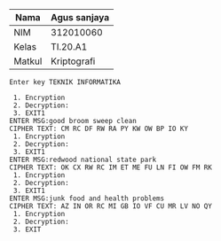 | Nama     | Agus sanjaya |
| -------- | -----------  |
| NIM      | 312010060    |
| Kelas    | TI.20.A1     |
| Matkul   | Kriptografi  |



```
Enter key TEKNIK INFORMATIKA

 1. Encryption
 2. Decryption:
 3. EXIT1
ENTER MSG:good broom sweep clean
CIPHER TEXT: CM RC DF RW RA PY KW OW BP IO KY 
 1. Encryption
 2. Decryption:
 3. EXIT1
ENTER MSG:redwood national state park
CIPHER TEXT: OK CX RW RC IM ET ME FU LN FI OW FM RK 
 1. Encryption
 2. Decryption:
 3. EXIT1
ENTER MSG:junk food and health problems
CIPHER TEXT: AZ IN OR RC MI GB IO VF CU MR LV NO QY 
 1. Encryption
 2. Decryption:
 3. EXIT 